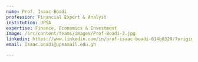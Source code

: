 ```yaml
---
name: Prof. Isaac Boadi
profession: Financial Expert & Analyst
institution: UPSA
expertise: Finance, Economics & Investment
image: /src/content/teams/images/Prof-Boadi-2.jpg
linkedin: https://www.linkedin.com/in/prof-isaac-boadi-614b8329/?originalSubdomain=gh
email: Isaac.boadi@upsamail.edu.gh 

---
```


